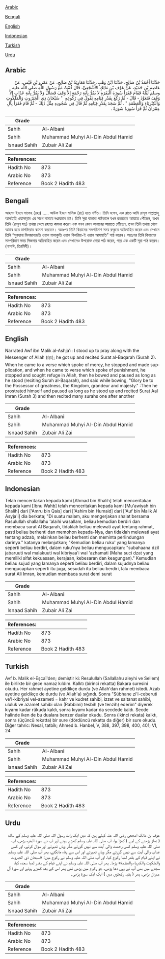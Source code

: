 [Arabic](#arabic)

[Bengali](#bengali)

[English](#english)

[Indonesian](#indonesian)

[Turkish](#turkish)

[Urdu](#urdu)

## Arabic


<div dir="rtl" lang="ar" style={{fontSize:'larger',backgroundColor:'#f8f9fa',padding:20}}>
حَدَّثَنَا أَحْمَدُ بْنُ صَالِحٍ، حَدَّثَنَا ابْنُ وَهْبٍ، حَدَّثَنَا مُعَاوِيَةُ بْنُ صَالِحٍ، عَنْ عَمْرِو بْنِ قَيْسٍ، عَنْ عَاصِمِ بْنِ حُمَيْدٍ، عَنْ عَوْفِ بْنِ مَالِكٍ الأَشْجَعِيِّ، قَالَ قُمْتُ مَعَ رَسُولِ اللَّهِ صلى الله عليه وسلم لَيْلَةً فَقَامَ فَقَرَأَ سُورَةَ الْبَقَرَةِ لاَ يَمُرُّ بِآيَةِ رَحْمَةٍ إِلاَّ وَقَفَ فَسَأَلَ وَلاَ يَمُرُّ بِآيَةِ عَذَابٍ إِلاَّ وَقَفَ فَتَعَوَّذَ - قَالَ - ثُمَّ رَكَعَ بِقَدْرِ قِيَامِهِ يَقُولُ فِي رُكُوعِهِ ‏ "‏ سُبْحَانَ ذِي الْجَبَرُوتِ وَالْمَلَكُوتِ وَالْكِبْرِيَاءِ وَالْعَظَمَةِ ‏"‏ ‏.‏ ثُمَّ سَجَدَ بِقَدْرِ قِيَامِهِ ثُمَّ قَالَ فِي سُجُودِهِ مِثْلَ ذَلِكَ - ثُمَّ قَامَ فَقَرَأَ بِآلِ عِمْرَانَ ثُمَّ قَرَأَ سُورَةً سُورَةً ‏.‏
</div>
<div style={{backgroundColor:'#f8f9fa',padding:20, marginBottom: 10}}><table> <thead> <tr> <th>Grade</th> <th></th> </tr> </thead> <tbody> <tr><td>Sahih</td><td>Al-Albani</td></tr><tr><td>Sahih</td><td>Muhammad Muhyi Al-Din Abdul Hamid</td></tr><tr><td>Isnaad Sahih</td><td>Zubair Ali Zai</td></tr></tbody></table><table> <thead> <tr> <th>References:</th> <th></th> </tr> </thead> <tbody><tr><td>Hadith No</td><td>873</td></tr><tr><td>Arabic No</td><td>873</td></tr><tr><td>Reference</td><td>Book 2 Hadith 483</td></tr></tbody></table></div>

## Bengali


<div dir="ltr" lang="bn" style={{fontSize:'larger',backgroundColor:'#f8f9fa',padding:20}}>
আহমদ ইবনে সালেহ (রহঃ) ..... আউফ ইবনে মালিক (রাঃ) হতে বর্ণিত। তিনি বলেন, এক রাতে আমি রাসূল সাল্লাল্লাহু আলাইহি ওয়াসাল্লাম এর সাথে নামাযে দণ্ডায়মান হই। তিনি সূরা বাকারা পাঠকালে যখন রহমতের আয়াতে পৌঁছেন, তখন তিনি (রাসূল সাঃ) তথায় থেমে রহমত কামনা করেন এবং যখন কোন আযাবের আয়াতে পৌঁছেন, তখন তিনি তথায় থেমে আযাব হতে মাগফিরাত কামনা করতেন। অতঃপর তিনি কিয়ামের সমপরিমাণ সময় রুকুতে অতিবাহিত করেন এবং সেখানে তিনি “সুবহানা যিলজাবারূতি ওয়াল মালাকুতি ওয়াল কিবরিয়া-ই ওয়াল আযমাতি” পাঠ করেন। অতঃপর তিনি কিয়ামের সমপরিমাণ সময় সিজদায় অতিবাহিত করেন এবং সেখানেও উপরোক্ত দোয়া পাঠ করেন, পরে এক একটি সূরা পাঠ করেন। (নাসাঈ, তিরমিযী)।
</div>
<div style={{backgroundColor:'#f8f9fa',padding:20, marginBottom: 10}}><table> <thead> <tr> <th>Grade</th> <th></th> </tr> </thead> <tbody> <tr><td>Sahih</td><td>Al-Albani</td></tr><tr><td>Sahih</td><td>Muhammad Muhyi Al-Din Abdul Hamid</td></tr><tr><td>Isnaad Sahih</td><td>Zubair Ali Zai</td></tr></tbody></table><table> <thead> <tr> <th>References:</th> <th></th> </tr> </thead> <tbody><tr><td>Hadith No</td><td>873</td></tr><tr><td>Arabic No</td><td>873</td></tr><tr><td>Reference</td><td>Book 2 Hadith 483</td></tr></tbody></table></div>

## English


<div dir="ltr" lang="en" style={{fontSize:'larger',backgroundColor:'#f8f9fa',padding:20}}>
Narrated Awf ibn Malik al-Ashja'i: I stood up to pray along with the Messenger of Allah (ﷺ); he got up and recited Surat al-Baqarah (Surah 2). When he came to a verse which spoke of mercy, he stopped and made supplication, and when he came to verse which spoke of punishment, he stopped and sought refuge in Allah, then he bowed and paused as long as he stood (reciting Surah al-Baqarah), and said while bowing, "Glory be to the Possessor of greatness, the Kingdom, grandeur and majesty." :Then he prostrated himself and paused as long as he stood up and recited Surat Aal Imran (Surah 3) and then recited many surahs one after another
</div>
<div style={{backgroundColor:'#f8f9fa',padding:20, marginBottom: 10}}><table> <thead> <tr> <th>Grade</th> <th></th> </tr> </thead> <tbody> <tr><td>Sahih</td><td>Al-Albani</td></tr><tr><td>Sahih</td><td>Muhammad Muhyi Al-Din Abdul Hamid</td></tr><tr><td>Isnaad Sahih</td><td>Zubair Ali Zai</td></tr></tbody></table><table> <thead> <tr> <th>References:</th> <th></th> </tr> </thead> <tbody><tr><td>Hadith No</td><td>873</td></tr><tr><td>Arabic No</td><td>873</td></tr><tr><td>Reference</td><td>Book 2 Hadith 483</td></tr></tbody></table></div>

## Indonesian


<div dir="ltr" lang="id" style={{fontSize:'larger',backgroundColor:'#f8f9fa',padding:20}}>
Telah menceritakan kepada kami [Ahmad bin Shalih] telah menceritakan kepada kami [Ibnu Wahb] telah menceritakan kepada kami [Mu'awiyah bin Shalih] dari ['Amru bin Qais] dari ['Ashim bin Humaid] dari ['Auf bin Malik Al Asyja'i] dia berkata; "Di suatu malam, aku mengerjakan shalat bersama Rasulullah shallallahu 'alaihi wasallam, beliau kemudian berdiri dan membaca surat Al Baqarah, tidaklah beliau melewati ayat tentang rahmat, pasti beliau berhenti dan memohon kepada-Nya, dan tidaklah melewati ayat tentang adzab, melainkan beliau berhenti dan meminta perlindungan darinya." katanya melanjutkan; "Kemudian beliau ruku' yang lamanya seperti beliau berdiri, dalam ruku'nya beliau mengucapkan: "subahaana dzil jabaruuti wal malakuuti wal kibriyaa'i wal 'azhamati (Maha suci dzat yang memiliki sifat kekuasaan, kerajaan, kebesaran dan keagungan)." Kemudian beliau sujud yang lamanya seperti beliau berdiri, dalam sujudnya beliau mengucapkan seperti itu juga, sesudah itu beliau berdiri, lalu membaca surat Ali Imran, kemudian membaca surat demi surat
</div>
<div style={{backgroundColor:'#f8f9fa',padding:20, marginBottom: 10}}><table> <thead> <tr> <th>Grade</th> <th></th> </tr> </thead> <tbody> <tr><td>Sahih</td><td>Al-Albani</td></tr><tr><td>Sahih</td><td>Muhammad Muhyi Al-Din Abdul Hamid</td></tr><tr><td>Isnaad Sahih</td><td>Zubair Ali Zai</td></tr></tbody></table><table> <thead> <tr> <th>References:</th> <th></th> </tr> </thead> <tbody><tr><td>Hadith No</td><td>873</td></tr><tr><td>Arabic No</td><td>873</td></tr><tr><td>Reference</td><td>Book 2 Hadith 483</td></tr></tbody></table></div>

## Turkish


<div dir="ltr" lang="tr" style={{fontSize:'larger',backgroundColor:'#f8f9fa',padding:20}}>
Avf b. Malik el-Eşcaî'den; demiştir ki: Resulullah (Sallallahu aleyhi ve Sellem) ile birlikte bir gece namaz kıldım. Kalktı (birinci rekatta) Bakara suresini okudu. Her rahmet ayetine geldikçe durdu (ve Allah'dan rahmet) istedi. Azab ayetine geldikçe de durdu (ve Allah'a) sığındı. Sonra "Sübhane zi'l-ceberuti ve'I-kibriyai vel-azameti = kahr ve kudret sahibi, izzet ve saltanat sahibi, ululuk ve azamet sahibi olan (Rabbimi) tesbih (ve tenzih) ederim" diyerek kıyamı kadar rükuda kaldı, sonra kıyamı kadar da secdede kaldı. Secde halinde iken de bu dualara benzer dualar okudu. Sonra (ikinci rekata) kalktı, sonra (üçüncü rekatta) bir sure (dördüncü rekatta da diğer) bir sure okudu. Diğer tahric: Nesaî, tatbîk; Ahmed b. Hanbel, V, 388, 397, 398, 400, 401; VI, 24
</div>
<div style={{backgroundColor:'#f8f9fa',padding:20, marginBottom: 10}}><table> <thead> <tr> <th>Grade</th> <th></th> </tr> </thead> <tbody> <tr><td>Sahih</td><td>Al-Albani</td></tr><tr><td>Sahih</td><td>Muhammad Muhyi Al-Din Abdul Hamid</td></tr><tr><td>Isnaad Sahih</td><td>Zubair Ali Zai</td></tr></tbody></table><table> <thead> <tr> <th>References:</th> <th></th> </tr> </thead> <tbody><tr><td>Hadith No</td><td>873</td></tr><tr><td>Arabic No</td><td>873</td></tr><tr><td>Reference</td><td>Book 2 Hadith 483</td></tr></tbody></table></div>

## Urdu


<div dir="rtl" lang="ur" style={{fontSize:'larger',backgroundColor:'#f8f9fa',padding:20}}>
عوف بن مالک اشجعی رضی اللہ عنہ کہتے ہیں کہ میں ایک رات رسول اللہ صلی اللہ علیہ وسلم کے ساتھ ( نماز پڑھنے کے لیے ) کھڑا ہوا، آپ صلی اللہ علیہ وسلم کھڑے ہوئے اور آپ نے سورۃ البقرہ پڑھی، آپ صلی اللہ علیہ وسلم کسی رحمت والی آیت سے نہیں گزرتے مگر وہاں ٹھہرتے اور سوال کرتے، اور کسی عذاب والی آیت سے نہیں گزرتے مگر وہاں ٹھہرتے اور اس سے پناہ مانگتے، پھر آپ صلی اللہ علیہ وسلم نے اپنے قیام کے بقدر لمبا رکوع کیا، اور آپ صلی اللہ علیہ وسلم نے رکوع میں: «سبحان ذي الجبروت والملكوت والكبرياء والعظمة» پڑھا۔ پھر آپ صلی اللہ علیہ وسلم نے اپنے قیام کے بقدر لمبا سجدہ کیا، سجدے میں بھی آپ نے وہی دعا پڑھی، جو رکوع میں پڑھی تھی پھر اس کے بعد کھڑے ہوئے اور سورۃ آل عمران پڑھی، پھر ( بقیہ رکعتوں میں ) ایک ایک سورۃ پڑھی۔
</div>
<div style={{backgroundColor:'#f8f9fa',padding:20, marginBottom: 10}}><table> <thead> <tr> <th>Grade</th> <th></th> </tr> </thead> <tbody> <tr><td>Sahih</td><td>Al-Albani</td></tr><tr><td>Sahih</td><td>Muhammad Muhyi Al-Din Abdul Hamid</td></tr><tr><td>Isnaad Sahih</td><td>Zubair Ali Zai</td></tr></tbody></table><table> <thead> <tr> <th>References:</th> <th></th> </tr> </thead> <tbody><tr><td>Hadith No</td><td>873</td></tr><tr><td>Arabic No</td><td>873</td></tr><tr><td>Reference</td><td>Book 2 Hadith 483</td></tr></tbody></table></div>